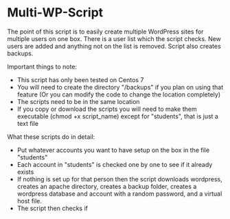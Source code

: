 Multi-WP-Script
===============

The point of this script is to easily create multiple WordPress sites for multiple users on one box. There is a user list which the script checks. New users are added and anything not on the list is removed. Script also creates backups.


Important things to note:
- This script has only been tested on Centos 7
- You will need to create the directory "/backups" if you plan on using that feature (Or you can modify the code to change the location completely)
- The scripts need to be in the same location
- If you copy or download the scripts you will need to make them executable (chmod +x script_name) except for "students", that is just a text file

What these scripts do in detail:
- Put whatever accounts you want to have setup on the box in the file "students"
- Each account in "students" is checked one by one to see if it already exists
- If nothing is set up for that person then the script downloads wordpress, creates an apache directory, creates a backup folder, creates a wordpress database and account with a random password, and a virtual host file.
- The script then checks if 
